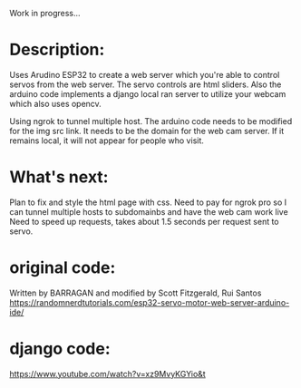 Work in progress...

# Description:

Uses Arudino ESP32 to create a web server which you're able to control servos from the web server. The servo controls are html sliders.
Also the arduino code implements a django local ran server to utilize your webcam which also uses opencv.


Using ngrok to tunnel multiple host. The arduino code needs to be modified for the img src link. 
It needs to be the domain for the web cam server. If it remains local, it will not appear for people who visit.



# What's next:

Plan to fix and style the html page with css.
Need to pay for ngrok pro so I can tunnel multiple hosts to subdomainbs and have the web cam work live
Need to speed up requests, takes about 1.5 seconds per request sent to servo.


# original code:
Written by BARRAGAN and modified by Scott Fitzgerald, Rui Santos
https://randomnerdtutorials.com/esp32-servo-motor-web-server-arduino-ide/

# django code:
https://www.youtube.com/watch?v=xz9MvyKGYio&t
